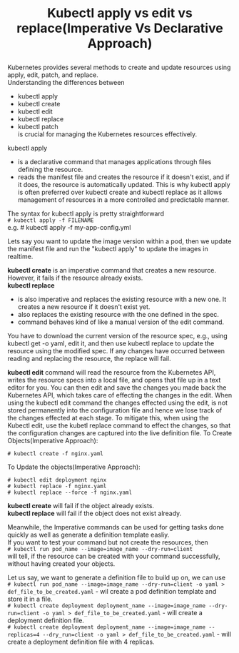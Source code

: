 # <p style="text-align: center;">Kubectl apply vs edit vs replace(Imperative Vs Declarative Approach)</p>

Kubernetes provides several methods to create and update resources using apply, edit, patch, and replace.<br>
Understanding the differences between
+ kubectl apply
+ kubectl create
+ kubectl edit
+ kubectl replace
+ kubectl patch<br>
is crucial for managing the Kubernetes resources effectively.

kubectl apply 
* is a declarative command that manages applications through files defining the resource. 
* reads the manifest file and creates the resource if it doesn't exist, and if it does, the resource is automatically updated. 
This is why kubectl apply is often preferred over kubectl create and kubectl replace as it allows management of resources in a more controlled and predictable manner.<br>

The syntax for kubectl apply is pretty straightforward<br>
`# kubectl apply -f FILENAME`<br>
e.g. # kubectl apply -f my-app-config.yml

Lets say you want to update the image version within a pod, then we update the manifest file and run the "kubectl apply" to update the images in realtime.

**kubectl create** is an imperative command that creates a new resource. However, it fails if the resource already exists.<br>
**kubectl replace** 
  * is also imperative and replaces the existing resource with a new one. It creates a new resource if it doesn't exist yet.
  * also replaces the existing resource with the one defined in the spec.
  * command behaves kind of like a manual version of the edit command. 

You have to download the current version of the resource spec, e.g., using kubectl get -o yaml, edit it, and then use kubectl replace to update the resource using the modified spec. 
If any changes have occurred between reading and replacing the resource, the replace will fail.

**kubectl edit** command will read the resource from the Kubernetes API, writes the resource specs into a local file, and opens that file up in a text editor for you.
You can then edit and save the changes you made back the Kubernetes API, which takes care of effecting the changes in the edit.
When using the kubectl edit command the changes effected using the edit, is not stored permanently into the configuration file and  hence we lose track of the changes effected at each stage.
To mitigate this, when using the Kubectl edit, use the kubetl replace command to effect the changes, so that the configuration changes are captured into the live definition file.
To Create Objects(Imperative Approach):

`# kubectl create -f nginx.yaml`

To Update the objects(Imperative Approach):

`# kubectl edit deployment nginx`<br>
`# kubectl replace -f nginx.yaml`<br>
`# kubectl replace --force -f nginx.yaml`<br>

**kubectl create** will fail if the object already exists.<br>
**kubectl replace** will fail if the object does not exist already.<br>

Meanwhile, the Imperative commands can be used for getting tasks done quickly as well as generate a definition template easliy.<br>
If you want to test your command but not create the resources, then<br>
`# kubectl run pod_name --image=image_name --dry-run=client` <br>
will tell, if the resource can be created with your command successfully, without having created your objects.<br>

Let us say, we want to generate a definition file to build up on, we can use<br>
`# kubectl run pod_name --image=image_name --dry-run=client -o yaml > def_file_to_be_created.yaml` - wil create a pod definition template and store it in a file.<br>
`# kubectl create deployment deployment_name --image=image_name --dry-run=client -o yaml > def_file_to_be_created.yaml` - will create a deployment definition file.<br>
`# kubectl create deployment deployment_name --image=image_name --replicas=4 --dry_run=client -o yaml > def_file_to_be_created.yaml` - will create a deployment definition file with 4 replicas.<br>

